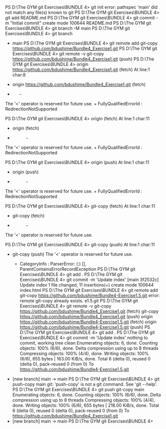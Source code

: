 PS D:\The GYM git Exercises\BUNDLE 4> git init
error: pathspec 'main' did not match any file(s) known to git
PS D:\The GYM git Exercises\BUNDLE 4> git add README.md
PS D:\The GYM git Exercises\BUNDLE 4> git commit -m "Initial commit"
 create mode 100644 README.md
PS D:\The GYM git Exercises\BUNDLE 4> git branch -M main
PS D:\The GYM git Exercises\BUNDLE 4> git branch
* main
PS D:\The GYM git Exercises\BUNDLE 4> git remote add git-copy https://github.com/bdushime/Bundle4_Exercise1.git
PS D:\The GYM git Exercises\BUNDLE 4> git remote -v
git-copy        https://github.com/bdushime/Bundle4_Exercise1.git (push)
PS D:\The GYM git Exercises\BUNDLE 4> origin <https://github.com/bdushime/Bundle4_Exercise1.git> (fetch)
At line:1 char:8
+ origin <https://github.com/bdushime/Bundle4_Exercise1.git> (fetch)
+        ~
The '<' operator is reserved for future use.
    + FullyQualifiedErrorId : RedirectionNotSupported
 
PS D:\The GYM git Exercises\BUNDLE 4> origin    <URL of the first remote> (fetch)
At line:1 char:11
+ origin    <URL of the first remote> (fetch)
+           ~
The '<' operator is reserved for future use.
    + FullyQualifiedErrorId : RedirectionNotSupported
 
PS D:\The GYM git Exercises\BUNDLE 4> origin    <URL of the first remote> (push)
At line:1 char:11
+ origin    <URL of the first remote> (push)
+           ~
The '<' operator is reserved for future use.
    + FullyQualifiedErrorId : RedirectionNotSupported
 
PS D:\The GYM git Exercises\BUNDLE 4> git-copy  <URL of the new remote> (fetch)
At line:1 char:11
+ git-copy  <URL of the new remote> (fetch)
+           ~
The '<' operator is reserved for future use.
 
PS D:\The GYM git Exercises\BUNDLE 4> git-copy  <URL of the new remote> (push)
At line:1 char:11
+ git-copy  <URL of the new remote> (push)
The '<' operator is reserved for future use.
    + CategoryInfo          : ParserError: (:) [], ParentContainsErrorRecordException
PS D:\The GYM git Exercises\BUNDLE 4> git add .
PS D:\The GYM git Exercises\BUNDLE 4> git commit -m 'Update index'
[main 3f2532c] Update index
 1 file changed, 11 insertions(+)
 create mode 100644 index.html
PS D:\The GYM git Exercises\BUNDLE 4> git remote add git-copy https://github.com/bdushime/Bundle4-Exercise1.5.git
error: remote git-copy already exists.
e1.5.git
PS D:\The GYM git Exercises\BUNDLE 4> git remote -v
git-copy        https://github.com/bdushime/Bundle4_Exercise1.git (fetch)
git-copy        https://github.com/bdushime/Bundle4_Exercise1.git (push)
origin  https://github.com/bdushime/Bundle4-Exercise1.5.git (fetch)
origin  https://github.com/bdushime/Bundle4-Exercise1.5.git (push)
PS D:\The GYM git Exercises\BUNDLE 4> git add .
PS D:\The GYM git Exercises\BUNDLE 4> git commit -m 'Update index'
nothing to commit, working tree clean
Enumerating objects: 6, done.
Counting objects: 100% (6/6), done.
Delta compression using up to 8 threads
Compressing objects: 100% (4/4), done.
Writing objects: 100% (6/6), 655 bytes | 163.00 KiB/s, done.
Total 6 (delta 0), reused 0 (delta 0), pack-reused 0 (from 0)
To https://github.com/bdushime/Bundle4-Exercise1.5.git
 * [new branch]      main -> main
PS D:\The GYM git Exercises\BUNDLE 4> git push-copy main
git: 'push-copy' is not a git command. See 'git --help'.
PS D:\The GYM git Exercises\BUNDLE 4> git push git-copy main
Enumerating objects: 6, done.
Counting objects: 100% (6/6), done.
Delta compression using up to 8 threads
Compressing objects: 100% (4/4), done.
Writing objects: 100% (6/6), 655 bytes | 218.00 KiB/s, done.
Total 6 (delta 0), reused 0 (delta 0), pack-reused 0 (from 0)
To https://github.com/bdushime/Bundle4_Exercise1.git
 * [new branch]      main -> main
PS D:\The GYM git Exercises\BUNDLE 4> 
